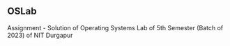 ## OSLab
Assignment - Solution of Operating Systems Lab of 5th Semester (Batch of 2023) of NIT Durgapur
